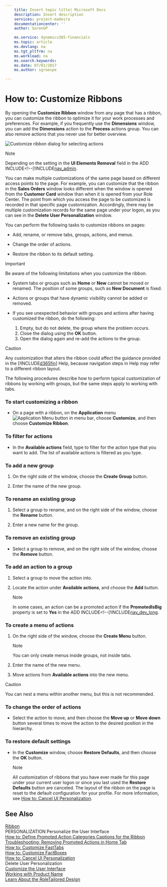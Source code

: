 ```yaml
---
    title: Insert topic title| Microsoft Docs
    description: Insert description
    services: project-madeira
    documentationcenter: ''
    author: SorenGP

    ms.service: dynamics365-financials
    ms.topic: article
    ms.devlang: na
    ms.tgt_pltfrm: na
    ms.workload: na
    ms.search.keywords:
    ms.date: 07/01/2017
    ms.author: sgroespe

---
```

# How to: Customize Ribbons
By opening the **Customize Ribbon** window from any page that has a ribbon, you can customize the ribbon to optimize it for your work processes and preferences. For example, if you frequently use the **Dimensions** window, you can add the **Dimensions** action to the **Process** actions group. You can also remove actions that you never use for better overview.  
  
 ![Customize ribbon dialog for selecting actions](../media/rtc_customizeribbon.png "RTC_CustomizeRibbon")  
  
> [!NOTE]  
>  Depending on the setting in the **UI Elements Removal** field in the ADD INCLUDE<!--[!INCLUDE[nav_admin](../../includes/How%20to:%20Specify%20When%20UI%20Elements%20Are%20Removed.md).  
  
 You can make multiple customizations of the same page based on different access points to the page. For example, you can customize that the ribbon in the **Sales Orders** window looks different when the window is opened from the **Customer Card** window than when it is opened from your Role Center. The point from which you access the page to be customized is recorded in that specific page customization. Accordingly, there may be multiple customization records for the same page under your logon, as you can see in the **Delete User Personalization** window.  
  
 You can perform the following tasks to customize ribbons on pages:  
  
-   Add, rename, or remove tabs, groups, actions, and menus.  
  
-   Change the order of actions.  
  
-   Restore the ribbon to its default setting.  
  
> [!IMPORTANT]  
>  Be aware of the following limitations when you customize the ribbon.  
>   
>  -   System tabs or groups such as **Home** or **New** cannot be moved or renamed. The position of some groups, such as **New Document** is fixed.  
> -   Actions or groups that have dynamic visibility cannot be added or removed.  
> -   If you see unexpected behavior with groups and actions after having customized the ribbon, do the following:  
>   
>      1.  Empty, but do not delete, the group where the problem occurs.  
>     2.  Close the dialog using the **OK** button.  
>     3.  Open the dialog again and re-add the actions to the group.  
  
> [!CAUTION]  
>  Any customization that alters the ribbon could affect the guidance provided in the [!INCLUDE[d365fin](../../includes/d365fin_md.md)] Help, because navigation steps in Help may refer to a different ribbon layout.  
  
 The following procedures describe how to perform typical customization of ribbons by working with groups, but the same steps apply to working with tabs.  
  
### To start customizing a ribbon  
  
-   On a page with a ribbon, on the **Application** menu ![Application Menu button in menu bar](../media/applicationmenuicon.png "ApplicationMenuIcon"), choose **Customize**, and then choose **Customize Ribbon**.  
  
### To filter for actions  
  
-   In the **Available actions** field, type to filter for the action type that you want to add. The list of available actions is filtered as you type.  
  
### To add a new group  
  
1.  On the right side of the window, choose the **Create Group** button.  
  
2.  Enter the name of the new group.  
  
### To rename an existing group  
  
1.  Select a group to rename, and on the right side of the window, choose the **Rename** button.  
  
2.  Enter a new name for the group.  
  
### To remove an existing group  
  
-   Select a group to remove, and on the right side of the window, choose the **Remove** button.  
  
### To add an action to a group  
  
1.  Select a group to move the action into.  
  
2.  Locate the action under **Available actions**, and choose the **Add** button.  
  
    > [!NOTE]  
    >  In some cases, an action can be a promoted action if the **PromotedIsBig** property is set to **Yes** in the ADD INCLUDE<!--[!INCLUDE[nav_dev_long](../../includes/How%20to:%20Promote%20Actions%20on%20Pages.md).  
  
### To create a menu of actions  
  
1.  On the right side of the window, choose the **Create Menu** button.  
  
    > [!NOTE]  
    >  You can only create menus inside groups, not inside tabs.  
  
2.  Enter the name of the new menu.  
  
3.  Move actions from **Available actions** into the new menu.  
  
> [!CAUTION]  
>  You can nest a menu within another menu, but this is not recommended.  
  
### To change the order of actions  
  
-   Select the action to move, and then choose the **Move up** or **Move down** button several times to move the action to the desired position in the hierarchy.  
  
### To restore default settings  
  
-   In the **Customize** window, choose **Restore Defaults**, and then choose the **OK** button.  
  
    > [!NOTE]  
    >  All customization of ribbons that you have ever made for this page under your current user logon or since you last used the **Restore Defaults** button are canceled. The layout of the ribbon on the page is reset to the default configuration for your profile. For more information, see [How to: Cancel UI Personalization](../how-to-cancel-ui-personalization.md).  
  
## See Also  
 [Ribbon](../ribbon.md)   
 PERSONALIZATION Personalize the User Interface   
 [How to: Define Promoted Action Categories Captions for the Ribbon](../How%20to:%20Define%20Promoted%20Action%20Categories%20Captions%20for%20the%20Ribbon.md)   
 [Troubleshooting: Removing Promoted Actions in Home Tab](../troubleshooting-removing-promoted-actions-in-home-tab.md)   
 [How to: Customize FastTabs](../how-to-customize-fasttabs.md)   
 [How to: Customize FactBoxes](../how-to-customize-factboxes.md)   
 [How to: Cancel UI Personalization](../how-to-cancel-ui-personalization.md)   
 Delete User Personalization   
 [Customize the User Interface](../customize-the-user-interface.md)   
 [Working with Product Name](../working-with-$-p_1-product-name-$-.md)   
 [Learn About the RoleTailored Design](../learn-about-the-roletailored-design.md)